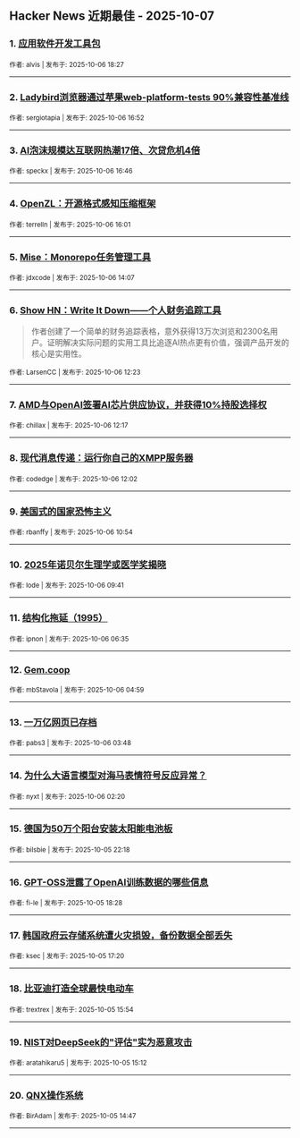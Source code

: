 ## Hacker News 近期最佳 - 2025-10-07


### 1. [应用软件开发工具包](https://news.ycombinator.com/item?id=45494558)

<sub>作者: alvis | 发布于: 2025-10-06 18:27</sub>

---

### 2. [Ladybird浏览器通过苹果web-platform-tests 90%兼容性基准线](https://news.ycombinator.com/item?id=45493358)

<sub>作者: sergiotapia | 发布于: 2025-10-06 16:52</sub>

---

### 3. [AI泡沫规模达互联网热潮17倍、次贷危机4倍](https://news.ycombinator.com/item?id=45493287)

<sub>作者: speckx | 发布于: 2025-10-06 16:46</sub>

---

### 4. [OpenZL：开源格式感知压缩框架](https://news.ycombinator.com/item?id=45492803)

<sub>作者: terrelln | 发布于: 2025-10-06 16:01</sub>

---

### 5. [Mise：Monorepo任务管理工具](https://news.ycombinator.com/item?id=45491621)

<sub>作者: jdxcode | 发布于: 2025-10-06 14:07</sub>

---

### 6. [Show HN：Write It Down——个人财务追踪工具](https://news.ycombinator.com/item?id=45490578)
> 作者创建了一个简单的财务追踪表格，意外获得13万次浏览和2300名用户。证明解决实际问题的实用工具比追逐AI热点更有价值，强调产品开发的核心是实用性。

<sub>作者: LarsenCC | 发布于: 2025-10-06 12:23</sub>

---

### 7. [AMD与OpenAI签署AI芯片供应协议，并获得10%持股选择权](https://news.ycombinator.com/item?id=45490549)

<sub>作者: chillax | 发布于: 2025-10-06 12:17</sub>

---

### 8. [现代消息传递：运行你自己的XMPP服务器](https://news.ycombinator.com/item?id=45490439)

<sub>作者: codedge | 发布于: 2025-10-06 12:02</sub>

---

### 9. [美国式的国家恐怖主义](https://news.ycombinator.com/item?id=45489978)

<sub>作者: rbanffy | 发布于: 2025-10-06 10:54</sub>

---

### 10. [2025年诺贝尔生理学或医学奖揭晓](https://news.ycombinator.com/item?id=45489533)

<sub>作者: lode | 发布于: 2025-10-06 09:41</sub>

---

### 11. [结构化拖延（1995）](https://news.ycombinator.com/item?id=45488261)

<sub>作者: ipnon | 发布于: 2025-10-06 06:35</sub>

---

### 12. [Gem.coop](https://news.ycombinator.com/item?id=45487771)

<sub>作者: mbStavola | 发布于: 2025-10-06 04:59</sub>

---

### 13. [一万亿网页已存档](https://news.ycombinator.com/item?id=45487476)

<sub>作者: pabs3 | 发布于: 2025-10-06 03:48</sub>

---

### 14. [为什么大语言模型对海马表情符号反应异常？](https://news.ycombinator.com/item?id=45487044)

<sub>作者: nyxt | 发布于: 2025-10-06 02:20</sub>

---

### 15. [德国为50万个阳台安装太阳能电池板](https://news.ycombinator.com/item?id=45485806)

<sub>作者: bilsbie | 发布于: 2025-10-05 22:18</sub>

---

### 16. [GPT-OSS泄露了OpenAI训练数据的哪些信息](https://news.ycombinator.com/item?id=45483924)

<sub>作者: fi-le | 发布于: 2025-10-05 18:28</sub>

---

### 17. [韩国政府云存储系统遭火灾损毁，备份数据全部丢失](https://news.ycombinator.com/item?id=45483386)

<sub>作者: ksec | 发布于: 2025-10-05 17:20</sub>

---

### 18. [比亚迪打造全球最快电动车](https://news.ycombinator.com/item?id=45482516)

<sub>作者: trextrex | 发布于: 2025-10-05 15:54</sub>

---

### 19. [NIST对DeepSeek的"评估"实为恶意攻击](https://news.ycombinator.com/item?id=45482106)

<sub>作者: aratahikaru5 | 发布于: 2025-10-05 15:12</sub>

---

### 20. [QNX操作系统](https://news.ycombinator.com/item?id=45481892)

<sub>作者: BirAdam | 发布于: 2025-10-05 14:47</sub>

---
